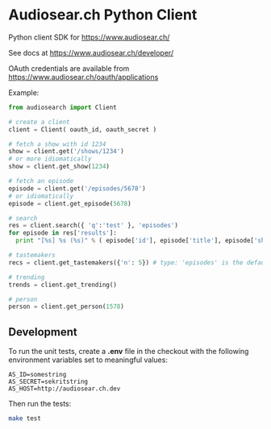 Audiosear.ch Python Client
=========================================

Python client SDK for https://www.audiosear.ch/

See docs at https://www.audiosear.ch/developer/

OAuth credentials are available from https://www.audiosear.ch/oauth/applications

Example:

```python
from audiosearch import Client

# create a client
client = Client( oauth_id, oauth_secret )

# fetch a show with id 1234
show = client.get('/shows/1234')
# or more idiomatically
show = client.get_show(1234)

# fetch an episode
episode = client.get('/episodes/5678')
# or idiomatically
episode = client.get_episode(5678)

# search
res = client.search({ 'q':'test' }, 'episodes')
for episode in res['results']:
  print "[%s] %s (%s)" % ( episode['id'], episode['title'], episode['show_title'] )

# tastemakers
recs = client.get_tastemakers({'n': 5}) # type: 'episodes' is the default, may also specify 'type': 'shows'

# trending
trends = client.get_trending()

# person
person = client.get_person(1578)

```

## Development

To run the unit tests, create a **.env** file in the checkout
with the following environment variables set to meaningful values:

```
AS_ID=somestring
AS_SECRET=sekritstring
AS_HOST=http://audiosear.ch.dev
```

Then run the tests:

```bash
make test
```
